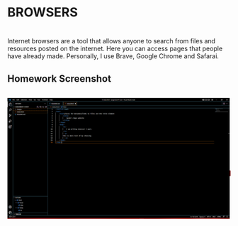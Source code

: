 # BROWSERS <h1>

Internet browsers are a tool that allows anyone to search from files and resources posted on the internet. Here you can access pages that people have already made. Personally, I use Brave, Google Chrome and Safarai. 

## Homework Screenshot <h2>
![Images](./images/MART341_a4_screenshot.png)

